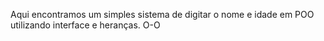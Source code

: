 Aqui encontramos um simples sistema de digitar o nome e idade em POO utilizando interface e heranças. O-O
